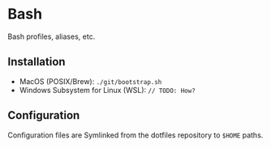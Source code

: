 # Bash

Bash profiles, aliases, etc.

## Installation

  - MacOS (POSIX/Brew): `./git/bootstrap.sh`
  - Windows Subsystem for Linux (WSL): `// TODO: How?`

## Configuration

Configuration files are Symlinked from the dotfiles repository to `$HOME` paths.

